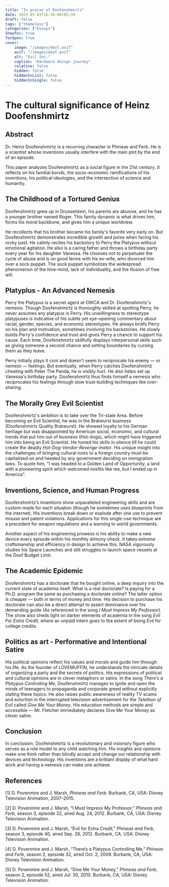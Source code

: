 ```yaml
---
title: "In praise of Doofenshmirtz"
date: 2022-05-03T16:30:00+05:30
draft: false
tags: ["themeless"]
categories: ["Essays"]
ShowToc: true
TocOpen: true
cover:
    image: "/images/doof.avif"
    avif: "/images/doof.avif"
    alt: "Evil Inc."
    caption: "Hardware design journey"
    relative: false
    hidden: false
    hiddenInList: false
    hiddenInSingle: false
---
```


# The cultural significance of Heinz Doofenshmirtz

## Abstract

Dr. Heinz Doofenshmirtz is a recurring character in Phineas and Ferb. He is a scientist whose inventions usually interfere with the main plot by the end of an episode. 

This paper analyzes Doofenshmirtz as a social figure in the 21st century. It reflects on his familial bonds, the socio-economic ramifications of his inventions, his political ideologies, and the intersection of science and humanity.


## The Childhood of a Tortured Genius

Doofenshmirtz grew up in Drusselstein, his parents are abusive, and he has a younger brother named Roger. This family dynamic is what drives him, forms his moral backbone, and gives him a unique worldview. 

He recollects that his brother became his family's favorite very early on. But Doofenshmirtz demonstrates incredible growth and poise when facing his rocky past. He calmly recites his backstory to Perry the Platypus without emotional agitation. He also is a caring father and throws a birthday party every year for his daughter Vanessa. He chooses not to perpetuate the cycle of abuse and is on good terms with his ex-wife, who divorced him over a sock puppet. The sock puppet symbolizes the widespread phenomenon of the hive-mind, lack of individuality, and the illusion of free will. 


## Platyplus - An Advanced Nemesis

Perry the Platypus is a secret agent at OWCA and Dr. Doofenshmirtz's nemesis. Though Doofenshmirtz is thoroughly skilled at spotting Perry, he never assumes any platypus is Perry. His unwillingness to stereotype platypuses is indicative of his subtle yet eye-opening commentary about racial, gender, species, and economic stereotypes. He always briefs Perry on his plan and motivation, sometimes involving his backstories. He slowly builds Perry's confidence and trust and gives Perry a chance to support his cause. Each time, Doofenshmirtz skillfully displays interpersonal skills such as giving someone a second chance and setting boundaries by cursing them as they leave. 

Perry initially plays it cool and doesn't seem to reciprocate his enemy — or nemesii — feelings. But eventually, when Perry catches Doofenshmirtz cheating with Peter The Panda, he is visibly hurt. He also helps set up Vanessa's birthday party. Doofenshmirtz thus finds himself a nemesis who reciprocates his feelings through slow trust-building techniques like over-sharing. 

## The Morally Grey Evil Scientist 

Doofenshmirtz's ambition is to take over the Tri-state Area. Before becoming an Evil Scientist, he was in the Bratwurst business (Doofenshmirtz Quality Bratwurst). He showed loyalty to his German heritage but was disappointed by American social, economic, and cultural trends that put him out of business (Hot-dogs), which might have triggered him into being an Evil Scientist. He honed his skills in silence till he could create the deadly *Hot-Dog-Vendor-Revenge-Inator*. His unique insight into the challenges of bringing cultural roots to a foreign country must be capitalized on and heeded by any government deciding on immigration laws. To quote him, "I was headed to a Golden Land of Opportunity, a land with a pioneering spirit which welcomed misfits like me, but I ended up in America".

## Inventions, Science, and Human Progress

Doofenshmirtz’s inventions show unparalleled engineering skills and are custom-made for each situation (though he sometimes uses blueprints from the internet). His inventions break down or explode after one use to prevent misuse and patent violations. Applications for this single-use technique are a precedent for weapon regulations and a warning to world governments. 

Another aspect of his engineering prowess is his ability to make a new device every episode within his monthly alimony check. It takes extreme craftsmanship and efficiency in design to achieve this. NASA vigorously studies his Space Launches and still struggles to launch space vessels at the Doof Budget Limit. 

## The Academic Epidemic

Doofenshmirtz has a doctorate that he bought online, a deep inquiry into the current state of academia itself. What is a real doctorate? Is paying for a Ph.D. program the same as purchasing a doctorate online? The latter option is cheaper — both in terms of money and time. His decision to purchase his doctorate can also be a direct attempt to assert dominance over his demanding guide (As referenced in the song *I Must Impress My Professor*). The show also sheds light on darker elements of academia in the song *Evil For Extra Credit*, where an unpaid intern goes to the extent of being Evil for college credits. 

## Politics as art - Performative and Intentional Satire

His political opinions reflect his values and morals and guide him through his life. As the founder of LOVEMUFFIN, he understands the intricate details of organizing a party and the secrets of politics. His expressions of political and cultural opinions are in clever metaphors or satire. In the song *There’s a Platypus Controlling Me*, Doofenshmirtz manages to ignite and open the minds of teenagers to propaganda and corporate greed without explicitly stating these topics. He also raises public awareness of reality TV scams and extortion in the interrupted television advertisement for the *Telethon of Evil* called *Give Me Your Money*. His education methods are simple and accessible — Mr. Fletcher immediately declares Give Me Your Money as clever satire. 

## Conclusion

In conclusion, Doofenshmirtz is a revolutionary and visionary figure who serves as a role model to any child watching him. His insights and opinions make one think rather than blindly accept and change our relationship with devices and technology. His inventions are a brilliant display of what hard work and having a nemesis can make one achieve. 

## References

[1] D. Povenmire and J. Marsh, *Phineas and Ferb*. Burbank, CA, USA: Disney Television Animation, 2007–2015.

[2] D. Povenmire and J. Marsh, “I Must Impress My Professor,” *Phineas and Ferb*, season 3, episode 32, aired Aug. 24, 2012. Burbank, CA, USA: Disney Television Animation.

[3] D. Povenmire and J. Marsh, “Evil for Extra Credit,” *Phineas and Ferb*, season 3, episode 40, aired Sep. 28, 2012. Burbank, CA, USA: Disney Television Animation.

[4] D. Povenmire and J. Marsh, “There’s a Platypus Controlling Me,” *Phineas and Ferb*, season 2, episode 32, aired Oct. 2, 2009. Burbank, CA, USA: Disney Television Animation.

[5] D. Povenmire and J. Marsh, “Give Me Your Money,” *Phineas and Ferb*, season 2, episode 52, aired Jul. 30, 2010. Burbank, CA, USA: Disney Television Animation.
